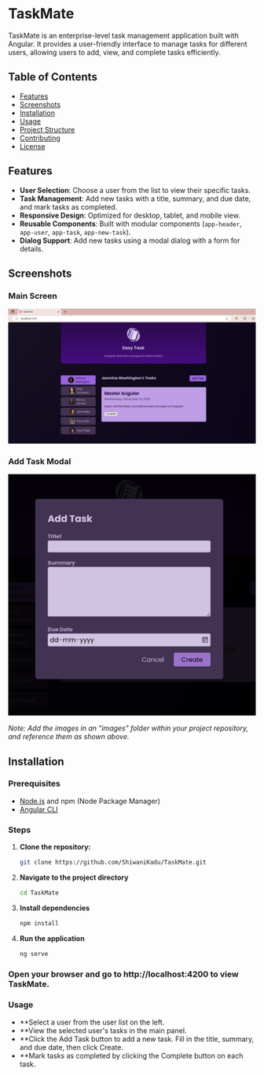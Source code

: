 # TaskMate

TaskMate is an enterprise-level task management application built with Angular. It provides a user-friendly interface to manage tasks for different users, allowing users to add, view, and complete tasks efficiently.

## Table of Contents
- [Features](#features)
- [Screenshots](#screenshots)
- [Installation](#installation)
- [Usage](#usage)
- [Project Structure](#project-structure)
- [Contributing](#contributing)
- [License](#license)

## Features

- **User Selection**: Choose a user from the list to view their specific tasks.
- **Task Management**: Add new tasks with a title, summary, and due date, and mark tasks as completed.
- **Responsive Design**: Optimized for desktop, tablet, and mobile view.
- **Reusable Components**: Built with modular components (`app-header`, `app-user`, `app-task`, `app-new-task`).
- **Dialog Support**: Add new tasks using a modal dialog with a form for details.

## Screenshots

### Main Screen
![Main Screen](./public/ui-project.png)

### Add Task Modal
![Add Task Modal](./public/ui-task.png)

*Note: Add the images in an "images" folder within your project repository, and reference them as shown above.*

## Installation

### Prerequisites
- [Node.js](https://nodejs.org/) and npm (Node Package Manager)
- [Angular CLI](https://angular.io/cli)

### Steps
1. **Clone the repository:**
   ```bash
   git clone https://github.com/ShiwaniKadu/TaskMate.git
   ```
2. **Navigate to the project directory**
   ```bash
   cd TaskMate
   ```
3. **Install dependencies**
   ```bash
   npm install
   ```
4. **Run the application**
   ```bash
   ng serve
   ```

### Open your browser and go to http://localhost:4200 to view TaskMate.

### Usage
- **Select a user from the user list on the left.
- **View the selected user's tasks in the main panel.
- **Click the Add Task button to add a new task. Fill in the title, summary, and due date, then click Create.
- **Mark tasks as completed by clicking the Complete button on each task.



